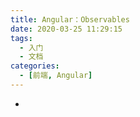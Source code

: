 ```yaml
---
title: Angular：Observables
date: 2020-03-25 11:29:15
tags:
  - 入门
  - 文档
categories:
  - [前端, Angular]
---
```


- 
